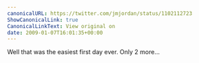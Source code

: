 ```yaml
---
canonicalURL: https://twitter.com/jmjordan/status/1102112723
ShowCanonicalLink: true
CanonicalLinkText: View original on
date: 2009-01-07T16:01:35+00:00
---
```

Well that was the easiest first day ever. Only 2 more...